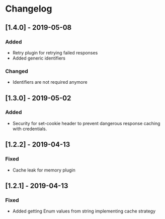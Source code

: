 # Changelog

## [1.4.0] - 2019-05-08
### Added
- Retry plugin for retrying failed responses
- Added generic identifiers
### Changed
- Identifiers are not required anymore

## [1.3.0] - 2019-05-02
### Added
- Security for set-cookie header to prevent dangerous response caching with credentials.

## [1.2.2] - 2019-04-13
### Fixed
- Cache leak for memory plugin

## [1.2.1] - 2019-04-13
### Fixed
- Added getting Enum values from string implementing cache strategy
